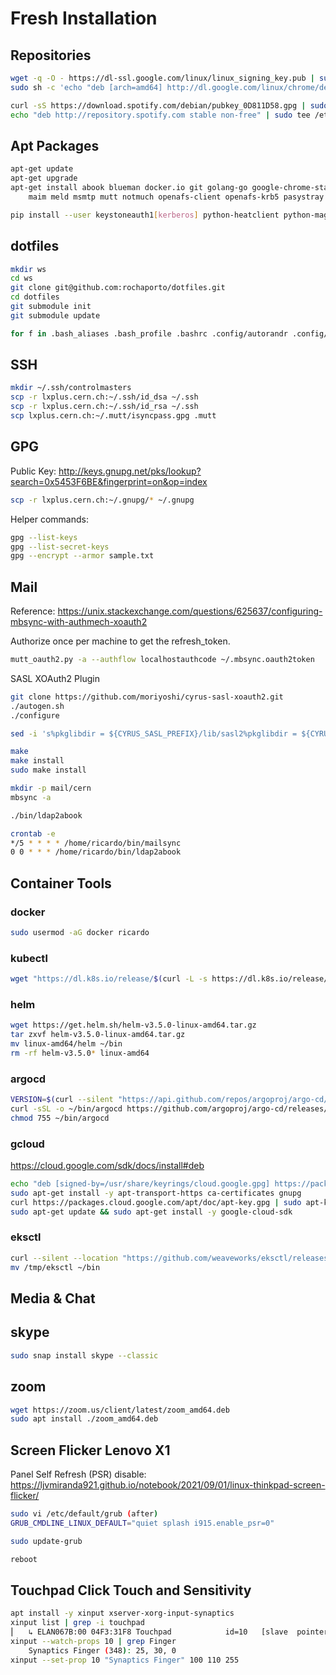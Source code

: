 # Fresh Installation

## Repositories
```bash
wget -q -O - https://dl-ssl.google.com/linux/linux_signing_key.pub | sudo apt-key add -
sudo sh -c 'echo "deb [arch=amd64] http://dl.google.com/linux/chrome/deb/ stable main" >> /etc/apt/sources.list.d/google.list'

curl -sS https://download.spotify.com/debian/pubkey_0D811D58.gpg | sudo apt-key add -
echo "deb http://repository.spotify.com stable non-free" | sudo tee /etc/apt/sources.list.d/spotify.list
```

## Apt Packages
```bash
apt-get update
apt-get upgrade
apt-get install abook blueman docker.io git golang-go google-chrome-stable hugo i3m i3status i3lock isync krb5-user links \
	maim meld msmtp mutt notmuch openafs-client openafs-krb5 pasystray picom python3 python3-pip spotify-client terminator vim xclip xserver-xorg-input-synaptics
```
```bash
pip install --user keystoneauth1[kerberos] python-heatclient python-magnumclient python-openstackclient pysocks
```

## dotfiles
```bash
mkdir ws
cd ws 
git clone git@github.com:rochaporto/dotfiles.git
cd dotfiles
git submodule init
git submodule update
```
```bash
for f in .bash_aliases .bash_profile .bashrc .config/autorandr .config/terminator .gitconfig .gitignore .gitmodules .gnupg .i3 .i3status.conf .irssi .mailcap .mbsyncrc .msmtprc .mutt .muttrc .notmuch-config .vim .viminfo .vimrc .weechat; do ln -s /home/ricardo/ws/dotfiles/$f ~/$f; done
```

## SSH
```bash
mkdir ~/.ssh/controlmasters
scp -r lxplus.cern.ch:~/.ssh/id_dsa ~/.ssh
scp -r lxplus.cern.ch:~/.ssh/id_rsa ~/.ssh
scp lxplus.cern.ch:~/.mutt/isyncpass.gpg .mutt
```

## GPG
Public Key: http://keys.gnupg.net/pks/lookup?search=0x5453F6BE&fingerprint=on&op=index
```bash
scp -r lxplus.cern.ch:~/.gnupg/* ~/.gnupg
```
Helper commands:
```bash
gpg --list-keys
gpg --list-secret-keys
gpg --encrypt --armor sample.txt
```

## Mail

Reference: https://unix.stackexchange.com/questions/625637/configuring-mbsync-with-authmech-xoauth2

Authorize once per machine to get the refresh_token.
```bash
mutt_oauth2.py -a --authflow localhostauthcode ~/.mbsync.oauth2token
```
SASL XOAuth2 Plugin
```bash
git clone https://github.com/moriyoshi/cyrus-sasl-xoauth2.git
./autogen.sh
./configure

sed -i 's%pkglibdir = ${CYRUS_SASL_PREFIX}/lib/sasl2%pkglibdir = ${CYRUS_SASL_PREFIX}/lib/x86_64-linux-gnu/sasl2%' Makefile

make
make install
sudo make install
```

```bash
mkdir -p mail/cern
mbsync -a
```
```bash
./bin/ldap2abook
```
```bash
crontab -e
*/5 * * * * /home/ricardo/bin/mailsync
0 0 * * * /home/ricardo/bin/ldap2abook
```

## Container Tools

### docker
```bash
sudo usermod -aG docker ricardo
```

### kubectl
```bash
wget "https://dl.k8s.io/release/$(curl -L -s https://dl.k8s.io/release/stable.txt)/bin/linux/amd64/kubectl" -O ~/bin/kubectl
```

### helm
```bash
wget https://get.helm.sh/helm-v3.5.0-linux-amd64.tar.gz
tar zxvf helm-v3.5.0-linux-amd64.tar.gz
mv linux-amd64/helm ~/bin
rm -rf helm-v3.5.0* linux-amd64
```

### argocd
```bash
VERSION=$(curl --silent "https://api.github.com/repos/argoproj/argo-cd/releases/latest" | grep '"tag_name"' | sed -E 's/.*"([^"]+)".*/\1/')
curl -sSL -o ~/bin/argocd https://github.com/argoproj/argo-cd/releases/download/$VERSION/argocd-linux-amd64
chmod 755 ~/bin/argocd
```

### gcloud
https://cloud.google.com/sdk/docs/install#deb
```bash
echo "deb [signed-by=/usr/share/keyrings/cloud.google.gpg] https://packages.cloud.google.com/apt cloud-sdk main" | sudo tee -a /etc/apt/sources.list.d/google-cloud-sdk.list
sudo apt-get install -y apt-transport-https ca-certificates gnupg
curl https://packages.cloud.google.com/apt/doc/apt-key.gpg | sudo apt-key --keyring /usr/share/keyrings/cloud.google.gpg add -
sudo apt-get update && sudo apt-get install -y google-cloud-sdk
```

### eksctl
```bash
curl --silent --location "https://github.com/weaveworks/eksctl/releases/latest/download/eksctl_$(uname -s)_amd64.tar.gz" | tar xz -C /tmp
mv /tmp/eksctl ~/bin
```

## Media & Chat

## skype
```bash
sudo snap install skype --classic
```

## zoom
```bash
wget https://zoom.us/client/latest/zoom_amd64.deb
sudo apt install ./zoom_amd64.deb
```

## Screen Flicker Lenovo X1

Panel Self Refresh (PSR) disable:
https://ljvmiranda921.github.io/notebook/2021/09/01/linux-thinkpad-screen-flicker/

```bash
sudo vi /etc/default/grub (after)
GRUB_CMDLINE_LINUX_DEFAULT="quiet splash i915.enable_psr=0"

sudo update-grub

reboot
```

## Touchpad Click Touch and Sensitivity

```bash
apt install -y xinput xserver-xorg-input-synaptics
xinput list | grep -i touchpad
⎜   ↳ ELAN067B:00 04F3:31F8 Touchpad          	id=10	[slave  pointer  (2)]
xinput --watch-props 10 | grep Finger
	Synaptics Finger (348):	25, 30, 0
xinput --set-prop 10 "Synaptics Finger" 100 110 255
```

